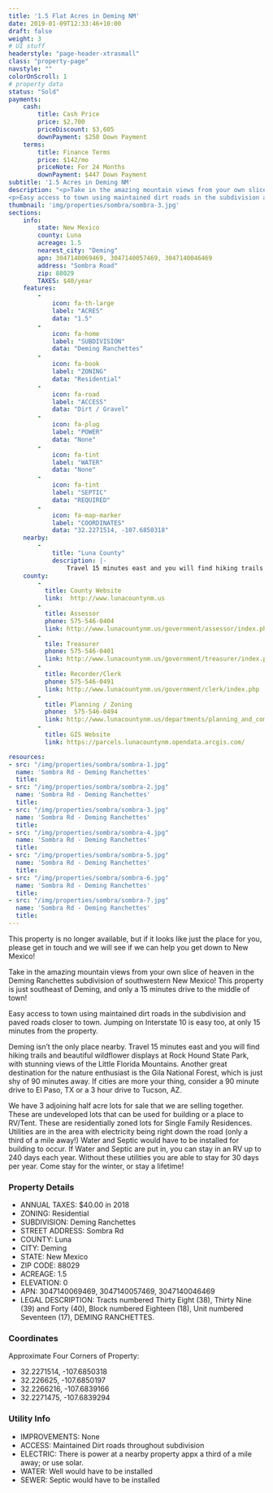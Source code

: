 ```yaml
---
title: '1.5 Flat Acres in Deming NM'
date: 2019-01-09T12:33:46+10:00
draft: false
weight: 3
# UI stuff
headerstyle: "page-header-xtrasmall"
class: "property-page"
navstyle: ""
colorOnScroll: 1
# property data
status: "Sold"
payments:
    cash:
        title: Cash Price
        price: $2,700
        priceDiscount: $3,605
        downPayment: $250 Down Payment
    terms:
        title: Finance Terms
        price: $142/mo
        priceNote: For 24 Months
        downPayment: $447 Down Payment
subtitle: '1.5 Acres in Deming NM'
description: "<p>Take in the amazing mountain views from your own slice of heaven in the Deming Ranchettes subdivision of southwestern New Mexico! This property is just southeast of Deming, and only a 15 minutes drive to the middle of town!</p>
<p>Easy access to town using maintained dirt roads in the subdivision and paved roads closer to town. Jumping on Interstate 10 is easy too, at only 15 minutes from the property.</p>"
thumbnail: 'img/properties/sombra/sombra-3.jpg'
sections:
    info:
        state: New Mexico
        county: Luna
        acreage: 1.5
        nearest_city: "Deming"
        apn: 3047140069469, 3047140057469, 3047140046469 
        address: "Sombra Road"
        zip: 88029 
        TAXES: $40/year
    features:
        -
            icon: fa-th-large
            label: "ACRES"
            data: "1.5"
        -
            icon: fa-home
            label: "SUBDIVISION"
            data: "Deming Ranchettes"
        -
            icon: fa-book
            label: "ZONING"
            data: "Residential"
        -
            icon: fa-road
            label: "ACCESS"
            data: "Dirt / Gravel"
        -
            icon: fa-plug
            label: "POWER"
            data: "None"
        -
            icon: fa-tint
            label: "WATER"
            data: "None"
        -
            icon: fa-tint
            label: "SEPTIC"
            data: "REQUIRED"
        -
            icon: fa-map-marker 
            label: "COORDINATES"
            data: "32.2271514, -107.6850318"
    nearby:
        -
            title: "Luna County"
            description: |-
                Travel 15 minutes east and you will find hiking trails and beautiful wildflower displays at Rock Hound State Park, with stunning views of the Little Florida Mountains. Another great destination for the nature enthusiast is the Gila National Forest, which is just shy of 90 minutes away. If cities are more your thing, consider a 90 minute drive to El Paso, TX or a 3 hour drive to Tucson, AZ.
    county:
        -
          title: County Website
          link:	 http://www.lunacountynm.us
        - 
          title: Assessor
          phone: 575-546-0404
          link: http://www.lunacountynm.us/government/assessor/index.php
        - 
          tile: Treasurer
          phone: 575-546-0401
          link: http://www.lunacountynm.us/government/treasurer/index.php
        -
          title: Recorder/Clerk
          phone: 575-546-0491
          link: http://www.lunacountynm.us/government/clerk/index.php
        -
          title: Planning / Zoning
          phone:  575-546-0494
          link: http://www.lunacountynm.us/departments/planning_and_community_development/index.php
        - 
          title: GIS Website
          link:	https://parcels.lunacountynm.opendata.arcgis.com/

resources: 
- src: "/img/properties/sombra/sombra-1.jpg"
  name: 'Sombra Rd - Deming Ranchettes'
  title: 
- src: "/img/properties/sombra/sombra-2.jpg"
  name: 'Sombra Rd - Deming Ranchettes'
  title: 
- src: "/img/properties/sombra/sombra-3.jpg"
  name: 'Sombra Rd - Deming Ranchettes'
  title: 
- src: "/img/properties/sombra/sombra-4.jpg"
  name: 'Sombra Rd - Deming Ranchettes'
  title: 
- src: "/img/properties/sombra/sombra-5.jpg"
  name: 'Sombra Rd - Deming Ranchettes'
  title: 
- src: "/img/properties/sombra/sombra-6.jpg"
  name: 'Sombra Rd - Deming Ranchettes'
  title: 
- src: "/img/properties/sombra/sombra-7.jpg"
  name: 'Sombra Rd - Deming Ranchettes'
  title: 
---
```

This property is no longer available, but if it looks like just the place for you, please get in touch and we will see if we can help you get down to New Mexico!

Take in the amazing mountain views from your own slice of heaven in the Deming Ranchettes subdivision of southwestern New Mexico! This property is just southeast of Deming, and only a 15 minutes drive to the middle of town! 

Easy access to town using maintained dirt roads in the subdivision and paved roads closer to town. Jumping on Interstate 10 is easy too, at only 15 minutes from the property. 

Deming isn’t the only place nearby. Travel 15 minutes east and you will find hiking trails and beautiful wildflower displays at Rock Hound State Park, with stunning views of the Little Florida Mountains. Another great destination for the nature enthusiast is the Gila National Forest, which is just shy of 90 minutes away. If cities are more your thing, consider a 90 minute drive to El Paso, TX or a 3 hour drive to Tucson, AZ.

We have 3 adjoining half acre lots for sale that we are selling together. These are undeveloped lots that can be used for building or a place to RV/Tent. These are residentially zoned lots for Single Family Residences. Utilities are in the area with electricity being right down the road (only a third of a mile away!) Water and Septic would have to be installed for building to occur. If Water and Septic are put in, you can stay in an RV up to 240 days each year. Without these utilities you are able to stay for 30 days per year. Come stay for the winter, or stay a lifetime! 

### Property Details

- ANNUAL TAXES: $40.00 in 2018
- ZONING: Residential 
- SUBDIVISION: Deming Ranchettes
- STREET ADDRESS: Sombra Rd
- COUNTY: Luna
- CITY: Deming
- STATE: New Mexico
- ZIP CODE: 88029
- ACREAGE: 1.5
- ELEVATION: 0
- APN: 3047140069469, 3047140057469, 3047140046469
- LEGAL DESCRIPTION: Tracts numbered Thirty Eight (38), Thirty Nine (39) and Forty (40), Block numbered Eighteen (18), Unit numbered Seventeen (17), DEMING RANCHETTES.

### Coordinates
Approximate Four Corners of Property:

* 32.2271514, -107.6850318
* 32.226625, -107.6850197
* 32.2266216, -107.6839166
* 32.2271475, -107.6839294

### Utility Info
- IMPROVEMENTS: None
- ACCESS: Maintained Dirt roads throughout subdivision
- ELECTRIC: There is power at a nearby property appx a third of a mile away; or use solar. 
- WATER: Well would have to be installed 
- SEWER: Septic would have to be installed